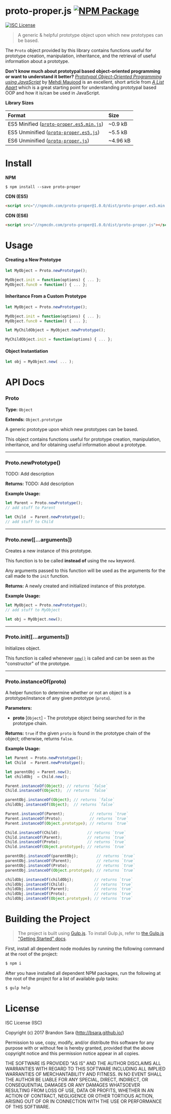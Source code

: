 
# proto-proper.js [![NPM Package](https://img.shields.io/npm/v/proto-proper.svg?style=flat-square)][npm]

[![ISC License](https://img.shields.io/badge/license-ISC-blue.svg?style=flat-square)][license]

> A generic & helpful prototype object upon which new prototypes can be based.

The `Proto` object provided by this library contains functions useful for
prototype creation, manipulation, inheritance, and the retrieval of useful
information about a prototype.

**Don't know much about prototypal based object-oriented programming or want to
understand it better?** [*Prototypal Object-Oriented Programming using
JavaScript*][article] by [Mehdi Maujood][article-author] is an excellent, short
article from [*A List Apart*][a-list-apart] which is a great starting point
for understanding prototypal based OOP and how it is/can be used in JavaScript.


**Library Sizes**

| Format                                              | Size     |
|:----------------------------------------------------|:---------|
| ES5 Minified ([`proto-proper.es5.min.js`][es5-min]) | ~0.9 kB  |
| ES5 Unminified ([`proto-proper.es5.js`][es5])       | ~5.5 kB  |
| ES6 Unminified ([`proto-proper.js`][es6])           | ~4.96 kB |



# Install

**NPM**
```shell
$ npm install --save proto-proper
```

**CDN (ES5)**
```html
<script src="//npmcdn.com/proto-proper@1.0.0/dist/proto-proper.es5.min.js"></script>
```

**CDN (ES6)**
```html
<script src="//npmcdn.com/proto-proper@1.0.0/dist/proto-proper.js"></script>
```



# Usage

#### Creating a New Prototype

```javascript
let MyObject = Proto.newPrototype();

MyObject.init = function(options) { ... };
MyObject.func0 = function() { ... };
```


#### Inheritance From a Custom Prototype

```javascript
let MyObject = Proto.newPrototype();

MyObject.init = function(options) { ... };
MyObject.func0 = function() { ... };

let MyChildObject = MyObject.newPrototype();

MyChildObject.init = function(options) { ... };
```


#### Object Instantiation

```javascript
let obj = MyObject.new( ... );
```



# API Docs

### Proto

**Type:** `Object`

**Extends:** `Object.prototype`

A generic prototype upon which new prototypes can be based.

This object contains functions useful for prototype creation, manipulation,
inheritance, and for obtaining useful information about a prototype.


---


### Proto.newPrototype()

TODO: Add description

**Returns:** TODO: Add description

**Example Usage:**

```javascript
let Parent = Proto.newPrototype();
// add stuff to Parent

let Child  = Parent.newPrototype();
// add stuff to Child
```

---


### Proto.new([...arguments])

Creates a new instance of this prototype.

This function is to be called **instead of** using the `new` keyword.

Any arguments passed to this function will be used as the
arguments for the call made to the `init` function.

**Returns:** A newly created and initialized instance of this prototype.

**Example Usage:**

```javascript
let MyObject = Proto.newPrototype();
// add stuff to MyObject

let obj = MyObject.new();
```

---


### Proto.init([...arguments])

Initializes object.

This function is called whenever [`new()`](#protonewarguments) is called
and can be seen as the "constructor" of the prototype.

---


### Proto.instanceOf(proto)

A helper function to determine whether or not an object is a
prototype/instance of any given prototype (`proto`).

**Parameters:**

- **proto** [`Object`] - The prototype object being searched for in the
prototype chain.

**Returns:** `true` if the given `proto` is found in the prototype chain of
the object; otherwise, returns `false`.

**Example Usage:**

```javascript
let Parent = Proto.newPrototype();
let Child  = Parent.newPrototype();

let parentObj = Parent.new();
let childObj  = Child.new();

Parent.instanceOf(Object); // returns `false`
Child.instanceOf(Object);  // returns `false`

parentObj.instanceOf(Object); // returns `false`
childObj.instanceOf(Object);  // returns `false`

Parent.instanceOf(Parent);           // returns `true`
Parent.instanceOf(Proto);            // returns `true`
Parent.instanceOf(Object.prototype); // returns `true`

Child.instanceOf(Child);            // returns `true`
Child.instanceOf(Parent);           // returns `true`
Child.instanceOf(Proto);            // returns `true`
Child.instanceOf(Object.prototype); // returns `true`

parentObj.instanceOf(parentObj);        // returns `true`
parentObj.instanceOf(Parent);           // returns `true`
parentObj.instanceOf(Proto);            // returns `true`
parentObj.instanceOf(Object.prototype); // returns `true`

childObj.instanceOf(childObj);         // returns `true`
childObj.instanceOf(Child);            // returns `true`
childObj.instanceOf(Parent);           // returns `true`
childObj.instanceOf(Proto);            // returns `true`
childObj.instanceOf(Object.prototype); // returns `true`
```



# Building the Project

> The project is built using [Gulp.js](http://gulpjs.com/). To install Gulp.js,
refer to [the Gulp.js "Getting Started" docs](https://github.com/gulpjs/gulp/blob/master/docs/getting-started.md).

First, install all dependent node modules by running the following command at
the root of the project:

```sh
$ npm i
```

After you have installed all dependent NPM packages, run the following at the
root of the project for a list of available gulp tasks:

```sh
$ gulp help
```



# License

ISC License (ISC)

Copyright (c) 2017 Brandon Sara (http://bsara.github.io/)

Permission to use, copy, modify, and/or distribute this software for any
purpose with or without fee is hereby granted, provided that the above
copyright notice and this permission notice appear in all copies.

THE SOFTWARE IS PROVIDED "AS IS" AND THE AUTHOR DISCLAIMS ALL WARRANTIES
WITH REGARD TO THIS SOFTWARE INCLUDING ALL IMPLIED WARRANTIES OF
MERCHANTABILITY AND FITNESS. IN NO EVENT SHALL THE AUTHOR BE LIABLE FOR
ANY SPECIAL, DIRECT, INDIRECT, OR CONSEQUENTIAL DAMAGES OR ANY DAMAGES
WHATSOEVER RESULTING FROM LOSS OF USE, DATA OR PROFITS, WHETHER IN AN
ACTION OF CONTRACT, NEGLIGENCE OR OTHER TORTIOUS ACTION, ARISING OUT OF
OR IN CONNECTION WITH THE USE OR PERFORMANCE OF THIS SOFTWARE.






[license]: https://github.com/bsara/proto-proper.js/blob/master/LICENSE "License"
[npm]:     https://www.npmjs.com/package/proto-proper "NPM Package: proto-proper"

[a-list-apart]:   http://alistapart.com "A List Apart"
[article]:        http://alistapart.com/article/prototypal-object-oriented-programming-using-javascript "Prototypal Object Oriented Programming using Javascript"
[article-author]: http://alistapart.com/author/mehdi-maujood "A List Apart Author: Mehdi Maujood"

[es5]:     https://github.com/bsara/proto-proper.js/blob/master/dist/proto-proper.es5.js "proto-proper.es5.js"
[es5-min]: https://github.com/bsara/proto-proper.js/blob/master/dist/proto-proper.es5.min.js "proto-proper.es5.min.js"
[es6]:     https://github.com/bsara/proto-proper.js/blob/master/dist/proto-proper.js "proto-proper.js"
